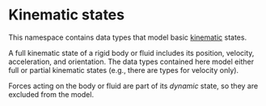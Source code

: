 # Kinematic states

This namespace contains data types that model basic [kinematic](https://en.wikipedia.org/wiki/Kinematics) states.

A full kinematic state of a rigid body or fluid includes its position, velocity, acceleration, and orientation.
The data types contained here model either full or partial kinematic states (e.g., there are types for velocity only).

Forces acting on the body or fluid are part of its *dynamic* state, so they are excluded from the model.
